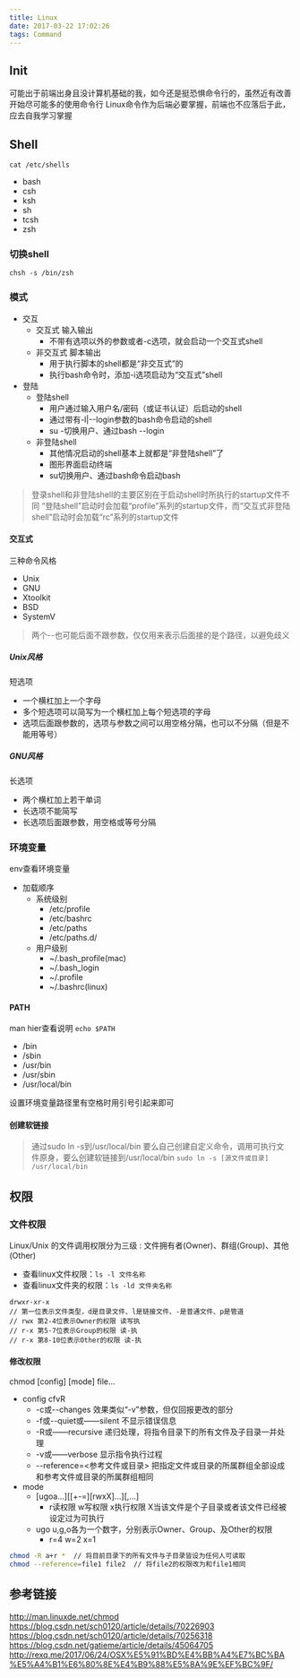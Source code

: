 ```yaml
---
title: Linux
date: 2017-03-22 17:02:26
tags: Command
---
```


## Init
可能出于前端出身且没计算机基础的我，如今还是挺恐惧命令行的，虽然近有改善开始尽可能多的使用命令行
Linux命令作为后端必要掌握，前端也不应落后于此，应去自我学习掌握

## Shell
`cat /etc/shells`
- bash
- csh
- ksh
- sh
- tcsh
- zsh

### 切换shell
`chsh -s /bin/zsh`

### 模式
- 交互
    + 交互式 输入输出
        * 不带有选项以外的参数或者-c选项，就会启动一个交互式shell
    + 非交互式 脚本输出
        * 用于执行脚本的shell都是“非交互式”的
        * 执行bash命令时，添加-i选项启动为“交互式”shell
- 登陆
    + 登陆shell
        * 用户通过输入用户名/密码（或证书认证）后启动的shell
        * 通过带有-l|--login参数的bash命令启动的shell
        * su -切换用户、通过bash --login
    + 非登陆shell
        * 其他情况启动的shell基本上就都是“非登陆shell”了
        * 图形界面启动终端
        * su切换用户、通过bash命令启动bash

> 登录shell和非登陆shell的主要区别在于启动shell时所执行的startup文件不同
> “登陆shell”启动时会加载“profile”系列的startup文件，而“交互式非登陆shell”启动时会加载“rc”系列的startup文件

#### 交互式
三种命令风格
- Unix
- GNU
- Xtoolkit
- BSD
- SystemV

> 两个--也可能后面不跟参数，仅仅用来表示后面接的是个路径，以避免歧义

##### Unix风格
短选项
- 一个横杠加上一个字母
- 多个短选项可以简写为一个横杠加上每个短选项的字母
- 选项后面跟参数的，选项与参数之间可以用空格分隔，也可以不分隔（但是不能用等号）

##### GNU风格
长选项
- 两个横杠加上若干单词
- 长选项不能简写
- 长选项后面跟参数，用空格或等号分隔

### 环境变量
env查看环境变量

- 加载顺序
    + 系统级别
        * /etc/profile
        * /etc/bashrc
        * /etc/paths
        * /etc/paths.d/
    + 用户级别
        * ~/.bash_profile(mac)
        * ~/.bash_login
        * ~/.profile
        * ~/.bashrc(linux)

#### PATH
man hier查看说明
`echo $PATH`
- /bin
- /sbin
- /usr/bin
- /usr/sbin
- /usr/local/bin

设置环境变量路径里有空格时用引号引起来即可

#### 创建软链接
> 通过sudo ln -s到/usr/local/bin
> 要么自己创建自定义命令，调用可执行文件原身，要么创建软链接到/usr/local/bin
> `sudo ln -s [源文件或目录] /usr/local/bin`


## 权限

### 文件权限
Linux/Unix 的文件调用权限分为三级 : 文件拥有者(Owner)、群组(Group)、其他(Other)
- 查看linux文件权限：`ls -l 文件名称`
- 查看linux文件夹的权限：`ls -ld 文件夹名称`

```
drwxr-xr-x
// 第一位表示文件类型，d是目录文件、l是链接文件、-是普通文件、p是管道
// rwx 第2-4位表示Owner的权限 读写执
// r-x 第5-7位表示Group的权限 读-执
// r-x 第8-10位表示Other的权限 读-执
```

#### 修改权限
chmod \[config] \[mode] file...
- config cfvR
    + -c或--changes 效果类似“-v”参数，但仅回报更改的部分
    + -f或--quiet或——silent 不显示错误信息
    + -R或——recursive 递归处理，将指令目录下的所有文件及子目录一并处理
    + -v或——verbose 显示指令执行过程
    + --reference=<参考文件或目录> 把指定文件或目录的所属群组全部设成和参考文件或目录的所属群组相同
- mode 
    + \[ugoa...]\[\[+-=]\[rwxX]...]\[,...]
        * r读权限 w写权限 x执行权限 X当该文件是个子目录或者该文件已经被设定过为可执行
    + ugo u,g,o各为一个数字，分别表示Owner、Group、及Other的权限
        * r=4 w=2 x=1

```bash
chmod -R a+r *  // 将目前目录下的所有文件与子目录皆设为任何人可读取
chmod --reference=file1 file2  // 将file2的权限改为和file1相同
```



## 参考链接
http://man.linuxde.net/chmod
https://blog.csdn.net/sch0120/article/details/70226903
https://blog.csdn.net/sch0120/article/details/70256318
https://blog.csdn.net/gatieme/article/details/45064705
http://rexq.me/2017/06/24/OSX%E5%91%BD%E4%BB%A4%E7%BC%BA%E5%A4%B1%E6%80%8E%E4%B9%88%E5%8A%9E%EF%BC%9F/
